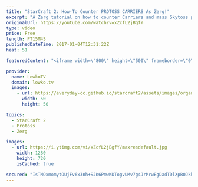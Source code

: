 ```yaml
---
title: "StarCraft 2: How-To Counter PROTOSS CARRIERS As Zerg!"
excerpt: "A Zerg tutorial on how to counter Carriers and mass Skytoss play. Subscribe for more videos: http://lowko.tv/youtube More StarCraft 2 guides: https://goo.gl/CE3Hx5  Ever since the recent balance changes to StarCraft 2's multiplayer, the Zerg versus Protoss match-up has changed. Where as in the past it"
originalUrl: https://youtube.com/watch?v=xZcfL2jBgfY
type: video
price: Free
length: PT15M4S
publishedDateTime: 2017-01-04T12:31:22Z
heat: 51

featuredContent: "<iframe width=\"800\" height=\"500\" frameborder=\"0\" src=\"https://www.youtube.com/embed/xZcfL2jBgfY\" allow=\"accelerometer; autoplay; encrypted-media; gyroscope; picture-in-picture\" allowfullscreen></iframe>"

provider:
  name: LowkoTV
  domain: lowko.tv
  images:
    - url: https://everyday-cc.github.io/starcraft2/assets/images/organizations/lowko.tv-50x50.jpg
      width: 50
      height: 50

topics:
  - StarCraft 2
  - Protoss
  - Zerg

images:
  - url: https://i.ytimg.com/vi/xZcfL2jBgfY/maxresdefault.jpg
    width: 1280
    height: 720
    isCached: true

secured: "IsTMQxmomytOUjFv6x3nh+SJK6PmwKDTogvUMv7g4JrMrwEgDadTDlXpB0Jkh/A2LWvz6KXHGbyvpZ2ZFq7mATDvxDAQ5k9VNHB0iHhZX/3TFLwmIJgkIEELJ/HeoZrs9wcVo6hYo97up1wXdEubr5RrQ7gAI0gTAc5JjyEFESenSPWZrQrGk9hx58zXXAbYPlS9PF889F2UheltHttRHQcVtwh2Xrj4K3OdkUlpw/qqLfMUowxZgBpNbI8os4SRbwl2kCwJkMMIhQ/9tjXb5CV8FlFKk/Pyu1+8UwMIEzrhiLh9oVE2z3q/F9wAzH0mwvqfreA1bapUiQ7rGkjCqkgL8QCkecXek//ldRZ85rf00uIMjzg6S/XavyZF55PZqklFPQWc1T+vJEw4grme0NboCbmH8o8z1GpbqkH58KYp81zG/ah78sfoQQ6utGsX;85AkakZWrbG+Y2wfzdKzQA=="
---
```



